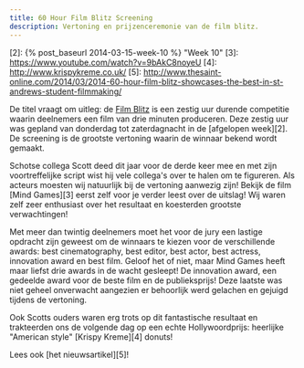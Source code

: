 ```yaml
---
title: 60 Hour Film Blitz Screening
description: Vertoning en prijzenceremonie van de film blitz.
---
```

[1]: http://www.60hourfilmblitz.com/
[2]: {% post_baseurl 2014-03-15-week-10 %} "Week 10"
[3]: https://www.youtube.com/watch?v=9bAkC8noyeU
[4]: http://www.krispykreme.co.uk/
[5]: http://www.thesaint-online.com/2014/03/2014-60-hour-film-blitz-showcases-the-best-in-st-andrews-student-filmmaking/

De titel vraagt om uitleg: de [Film Blitz][1] is een zestig uur durende competitie waarin deelnemers een film van drie minuten produceren. Deze zestig uur was gepland van donderdag tot zaterdagnacht in de [afgelopen week][2]. De screening is de grootste vertoning waarin de winnaar bekend wordt gemaakt.

Schotse collega Scott deed dit jaar voor de derde keer mee en met zijn voortreffelijke script wist hij vele collega's over te halen om te figureren. Als acteurs moesten wij natuurlijk bij de vertoning aanwezig zijn! Bekijk de film [Mind Games][3] eerst zelf voor je verder leest over de uitslag! Wij waren zelf zeer enthusiast over het resultaat en koesterden grootste verwachtingen!

Met meer dan twintig deelnemers moet het voor de jury een lastige opdracht zijn geweest om de winnaars te kiezen voor de verschillende awards: best cinematography, best editor, best actor, best actress, innovation award en best film. Geloof het of niet, maar Mind Games heeft maar liefst drie awards in de wacht gesleept! De innovation award, een gedeelde award voor de beste film en de publieksprijs! Deze laatste was niet geheel onverwacht aangezien er behoorlijk werd gelachen en gejuigd tijdens de vertoning.

Ook Scotts ouders waren erg trots op dit fantastische resultaat en trakteerden ons de volgende dag op een echte Hollywoordprijs: heerlijke "American style" [Krispy Kreme][4] donuts!

Lees ook [het nieuwsartikel][5]!